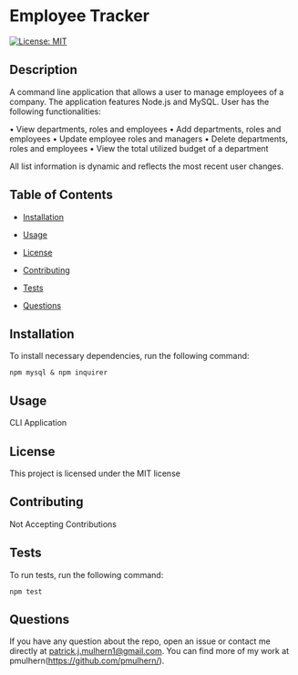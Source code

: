 # Employee Tracker

[![License: MIT](https://img.shields.io/badge/License-MIT-yellow.svg)](https://opensource.org/licenses/MIT)

## Description

A command line application that allows a user to manage employees of a company.  The application features Node.js and MySQL.  User has the following functionalities:

•	View departments, roles and employees
•	Add departments, roles and employees
•	Update employee roles and managers
•	Delete departments, roles and employees
•	View the total utilized budget of a department

All list information is dynamic and reflects the most recent user changes. 


## Table of Contents

* [Installation](#installation)

* [Usage](#usage)

* [License](#license)

* [Contributing](#contributing)

* [Tests](#tests)

* [Questions](#questions)

## Installation

To install necessary dependencies, run the following command:

```
npm mysql & npm inquirer
```

## Usage

CLI Application

## License

This project is licensed under the MIT license

## Contributing

Not Accepting Contributions

## Tests

To run tests, run the following command:

```
npm test
```

## Questions

If you have any question about the repo, open an issue or contact me directly at patrick.j.mulhern1@gmail.com. You can find more of my work at pmulhern(https://github.com/pmulhern/).